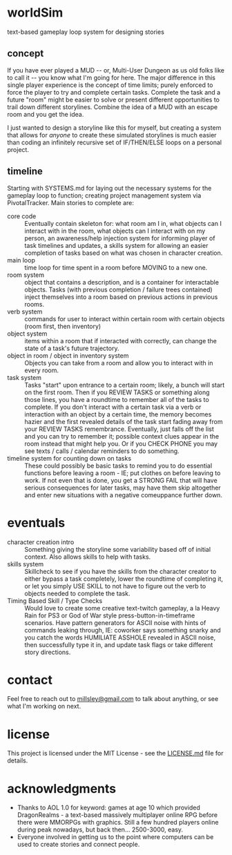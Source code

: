# worldSim
text-based gameplay loop system for designing stories


## concept
If you have ever played a MUD -- or, Multi-User Dungeon as us old folks like to call it -- you know what I'm going for here. The major difference in this single player experience is the concept of time limits; purely enforced to force the player to try and complete certain tasks. Complete the task and a future "room" might be easier to solve or present different opportunities to trail down different storylines. Combine the idea of a MUD with an escape room and you get the idea.

I just wanted to design a storyline like this for myself, but creating a system that allows for *anyone* to create these simulated storylines is much easier than coding an infinitely recursive set of IF/THEN/ELSE loops on a personal project.


## timeline
Starting with SYSTEMS.md for laying out the necessary systems for the gameplay loop to function; creating project management system via PivotalTracker. Main stories to complete are:

<dl>
  <dt>core code</dt>
  <dd>
    Eventually contain skeleton for: what room am I in, what objects can I interact with in the room, what objects can I interact with on my person, an awareness/help injection system for informing player of task timelines and updates, a skills system for allowing an easier completion of tasks based on what was chosen in character creation.
  </dd>

  <dt>main loop</dt>
  <dd>
    time loop for time spent in a room before MOVING to a new one.
  </dd>
  
  <dt>room system</dt>
  <dd>
    object that contains a description, and is a container for interactable objects. Tasks (with previous completion / failure trees contained) inject themselves into a room based on previous actions in previous rooms.
  </dd>

  <dt>verb system</dt>
  <dd>
    commands for user to interact within certain room with certain objects (room first, then inventory)
  </dd>
  
  <dt>object system</dt>
  <dd>
    items within a room that if interacted with correctly, can change the state of a task's future trajectory.
  </dd>

  <dt>object in room / object in inventory system</dt>
  <dd>
    Objects you can take from a room and allow you to interact with in every room.
  </dd>
  
  <dt>task system</dt>
  <dd>
    Tasks "start" upon entrance to a certain room; likely, a bunch will start on the first room. Then if you REVIEW TASKS or something along those lines, you have a roundtime to remember all of the tasks to complete. If you don't interact with a certain task via a verb or interaction with an object by a certain time, the memory becomes hazier and the first revealed details of the task start fading away from your REVIEW TASKS remembrance. Eventually, just falls off the list and you can try to remember it; possible context clues appear in the room instead that might help you. Or if you CHECK PHONE you may see texts / calls / calendar reminders to do something.
  </dd>

  <dt>timeline system for counting down on tasks</dt>
  <dd>
    These could possibly be basic tasks to remind you to do essential functions before leaving a room - IE; put clothes on before leaving to work. If not even that is done, you get a STRONG FAIL that will have serious consequences for later tasks, may have them skip altogether and enter new situations with a negative comeuppance further down.
  </dd>
</dl>

# eventuals

<dl>
  <dt>character creation intro</dt>
  <dd>
    Something giving the storyline some variability based off of initial context. Also allows skills to help with tasks.
  </dd>

  <dt>skills system</dt>
  <dd>
    Skillcheck to see if you have the skills from the character creator to either bypass a task completely, lower the roundtime of completing it, or let you simply USE SKILL to not have to figure out the verb to objects needed to complete the task.
  </dd>
  
  <dt>Timing Based Skill / Type Checks</dt>
  <dd>
    Would love to create some creative text-twitch gameplay, a la Heavy Rain for PS3 or God of War style press-button-in-timeframe scenarios. Have pattern generators for ASCII noise with hints of commands leaking through, IE: coworker says something snarky and you catch the words HUMILIATE ASSHOLE revealed in ASCII noise, then successfully type it in, and update task flags or take different story directions.
  </dd>
</dl>


# contact
Feel free to reach out to millsley@gmail.com to talk about anything, or see what I'm working on next.


# license
This project is licensed under the MIT License - see the [LICENSE.md](LICENSE.md) file for details.


# acknowledgments
* Thanks to AOL 1.0 for keyword: games at age 10 which provided DragonRealms - a text-based massively multiplayer online RPG before there were MMORPGs with graphics. Still a few hundred players online during peak nowadays, but back then... 2500-3000, easy.
* Everyone involved in getting us to the point where computers can be used to create stories and connect people.
